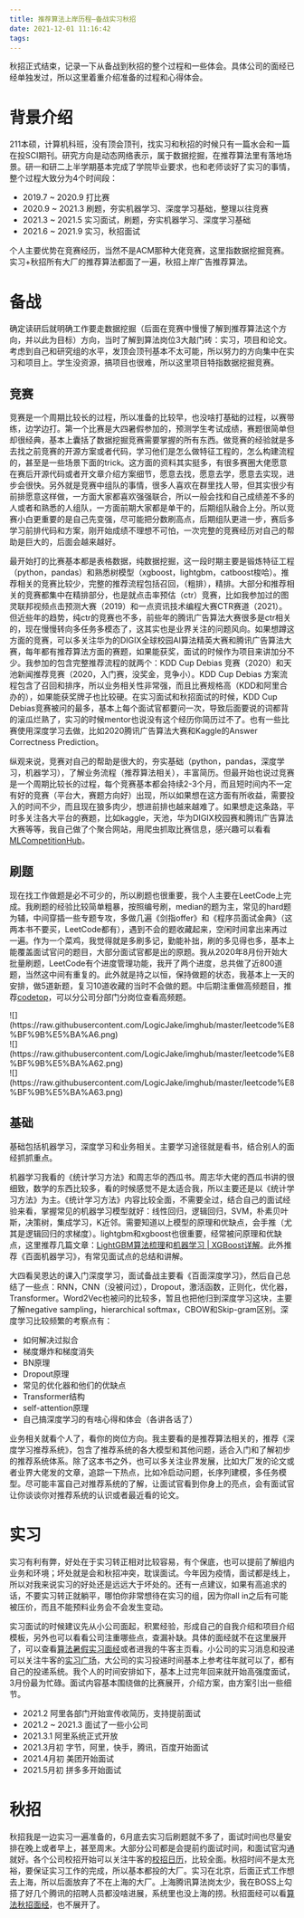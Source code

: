 ```yaml
---
title: 推荐算法上岸历程—备战实习秋招
date: 2021-12-01 11:16:42
tags:
---
```

秋招正式结束，记录一下从备战到秋招的整个过程和一些体会。具体公司的面经已经单独发过，所以这里着重介绍准备的过程和心得体会。

# 背景介绍
211本硕，计算机科班，没有顶会顶刊，找实习和秋招的时候只有一篇水会和一篇在投SCI期刊。研究方向是动态网络表示，属于数据挖掘，在推荐算法里有落地场景。研一和研二上半学期基本完成了学院毕业要求，也和老师谈好了实习的事情，整个过程大致分为4个时间段：

* 2019.7 ~ 2020.9 打比赛
* 2020.9 ~ 2021.3 刷题，夯实机器学习、深度学习基础，整理以往竞赛
* 2021.3 ~ 2021.5 实习面试，刷题，夯实机器学习、深度学习基础
* 2021.6 ~ 2021.9 实习，秋招面试

个人主要优势在竞赛经历，当然不是ACM那种大佬竞赛，这里指数据挖掘竞赛。实习+秋招所有大厂的推荐算法都面了一遍，秋招上岸广告推荐算法。

# 备战
确定读研后就明确工作要走数据挖掘（后面在竞赛中慢慢了解到推荐算法这个方向，并以此为目标）方向，当时了解到算法岗位3大敲门砖：实习，项目和论文。考虑到自己和研究组的水平，发顶会顶刊基本不太可能，所以努力的方向集中在实习和项目上。学生没资源，搞项目也很难，所以这里项目特指数据挖掘竞赛。

## 竞赛
竞赛是一个周期比较长的过程，所以准备的比较早，也没啥打基础的过程，以赛带练，边学边打。第一个比赛是大四暑假参加的，预测学生考试成绩，赛题很简单但却很经典，基本上囊括了数据挖掘竞赛需要掌握的所有东西。做竞赛的经验就是多去找之前竞赛的开源方案或者代码，学习他们是怎么做特征工程的，怎么构建流程的，甚至是一些场景下面的trick。这方面的资料其实挺多，有很多赛圈大佬愿意在赛后开源代码或者开文章介绍方案细节，愿意去找，愿意去学，愿意去实现，进步会很快。另外就是竞赛中组队的事情，很多人喜欢在群里找人带，但其实很少有前排愿意这样做，一方面大家都喜欢强强联合，所以一般会找和自己成绩差不多的人或者和熟悉的人组队，一方面前期大家都是单干的，后期组队融合上分。所以竞赛小白更重要的是自己先变强，尽可能把分数刷高点，后期组队更进一步，赛后多学习前排代码和方案，刚开始成绩不理想不可怕，一次完整的竞赛经历对自己的帮助是巨大的，后面会越来越好。

最开始打的比赛基本都是表格数据，纯数据挖掘，这一段时期主要是锻炼特征工程（python，pandas）和熟悉树模型（xgboost，lightgbm，catboost梭哈）。推荐相关的竞赛比较少，完整的推荐流程包括召回，（粗排），精排。大部分和推荐相关的竞赛都集中在精排部分，也是就点击率预估（ctr）竞赛，比如我参加过的图灵联邦视频点击预测大赛（2019）和一点资讯技术编程大赛CTR赛道（2021）。但近些年的趋势，纯ctr的竞赛也不多，前些年的腾讯广告算法大赛很多是ctr相关的，现在慢慢转向多任务多模态了，这其实也是业界关注的问题风向。如果想蹲这方面的竞赛，可以多关注华为的DIGIX全球校园AI算法精英大赛和腾讯广告算法大赛，每年都有推荐算法方面的赛题，如果能获奖，面试的时候作为项目来讲加分不少。我参加的包含完整推荐流程的就两个：KDD Cup Debias 竞赛（2020）和天池新闻推荐竞赛（2020，入门赛，没奖金，竞争小）。KDD Cup Debias 方案流程包含了召回和排序，所以业务相关性非常强，而且比赛规格高（KDD和阿里合办的），如果能获奖牌子也比较硬。在实习面试和秋招面试的时候，KDD Cup Debias竞赛被问的最多，基本上每个面试官都要问一次，导致后面要说的词都背的滚瓜烂熟了，实习的时候mentor也说没有这个经历你简历过不了。也有一些比赛使用深度学习去做，比如2020腾讯广告算法大赛和Kaggle的Answer Correctness Prediction。

纵观来说，竞赛对自己的帮助是很大的，夯实基础（python，pandas，深度学习，机器学习），了解业务流程（推荐算法相关），丰富简历。但最开始也说过竞赛是一个周期比较长的过程，每个竞赛基本都会持续2-3个月，而且短时间内不一定有好的竞赛（平台大，赛题方向好）出现，所以如果想在这方面有所收益，需要投入的时间不少，而且现在狼多肉少，想进前排也越来越难了。如果想走这条路，平时多关注各大平台的赛题，比如kaggle，天池，华为DIGIX校园赛和腾讯广告算法大赛等等，我自己做了个聚合网站，用爬虫抓取比赛信息，感兴趣可以看看[MLCompetitionHub](https://logicjake.github.io/MLCompetitionHub)。

## 刷题
现在找工作做题是必不可少的，所以刷题也很重要，我个人主要在LeetCode上完成。我刷题的经验比较简单粗暴，按照编号刷，median的题为主，常见的hard题为辅，中间穿插一些专题专攻，多做几遍《剑指offer》和《程序员面试金典》（这两本书不要买，LeetCode都有），遇到不会的题收藏起来，空闲时间拿出来再过一遍。作为一个菜鸡，我觉得就是多刷多记，勤能补拙，刷的多见得也多，基本上能覆盖面试官问的题目，大部分面试官都是出的原题。我从2020年8月份开始大批量刷题，LeetCode有个进度管理功能，我开了两个进度，总共做了近800道题，当然这中间有重复的。此外就是持之以恒，保持做题的状态，我基本上一天的安排，做5道新题，复习10道收藏的当时不会做的题。中后期注重做高频题目，推荐[codetop](https://codetop.cc/)，可以分公司分部门分岗位查看高频题。

<div style="margin: auto">![](https://raw.githubusercontent.com/LogicJake/imghub/master/leetcode%E8%BF%9B%E5%BA%A6.png)</div>
<div style="margin: auto">![](https://raw.githubusercontent.com/LogicJake/imghub/master/leetcode%E8%BF%9B%E5%BA%A62.png)</div>
<div style="margin: auto">![](https://raw.githubusercontent.com/LogicJake/imghub/master/leetcode%E8%BF%9B%E5%BA%A63.png)</div>


## 基础
基础包括机器学习，深度学习和业务相关。主要学习途径就是看书，结合别人的面经抓抓重点。

机器学习我看的《统计学习方法》和周志华的西瓜书。周志华大佬的西瓜书讲的很细致，数学的东西比较多，看的时候感觉不是太适合我，所以主要还是以《统计学习方法》为主。《统计学习方法》内容比较全面，不需要全过，结合自己的面试经验来看，掌握常见的机器学习模型就好：线性回归，逻辑回归，SVM，朴素贝叶斯，决策树，集成学习，K近邻。需要知道以上模型的原理和优缺点，会手推（尤其是逻辑回归的求梯度）。lightgbm和xgboost也很重要，经常被问原理和优缺点，这里推荐几篇文章：[LightGBM算法梳理](https://zhuanlan.zhihu.com/p/78293497)和[机器学习 | XGBoost详解](https://zhuanlan.zhihu.com/p/142413825)。此外推荐《百面机器学习》，有常见面试点的总结和讲解。

大四看吴恩达的课入门深度学习，面试备战主要看《百面深度学习》，然后自己总结了一些点：RNN，CNN（没被问过），Dropout，激活函数，正则化，优化器，Transformer。Word2Vec也被问的比较多，暂且也把他归到深度学习这块，主要了解negative sampling，hierarchical softmax，CBOW和Skip-gram区别。深度学习比较频繁的考察点有：
* 如何解决过拟合
* 梯度爆炸和梯度消失
* BN原理
* Dropout原理
* 常见的优化器和他们的优缺点
* Transformer结构
* self-attention原理
* 自己搞深度学习的有啥心得和体会（各讲各话了）

业务相关就看个人了，看你的岗位方向。我主要看的是推荐算法相关的，推荐《深度学习推荐系统》，包含了推荐系统的各大模型和其他问题，适合入门和了解初步的推荐系统体系。除了这本书之外，也可以多关注业界发展，比如大厂发的论文或者业界大佬发的文章，追踪一下热点，比如冷启动问题，长序列建模，多任务模型。尽可能丰富自己对推荐系统的了解，让面试官看到你身上的亮点，会有面试官让你谈谈你对推荐系统的认识或者最近看的论文。

# 实习
实习有利有弊，好处在于实习转正相对比较容易，有个保底，也可以提前了解组内业务和环境；坏处就是会和秋招冲突，耽误面试。今年因为疫情，面试都是线上，所以对我来说实习的好处还是远远大于坏处的。还有一点建议，如果有高追求的话，不要实习转正就躺平，哪怕你非常想待在实习的组，因为你all in之后有可能被压价，而且不能预料业务会不会发生变动。

实习面试的时候建议先从小公司面起，积累经验，形成自己的自我介绍和项目介绍模板，另外也可以看看公司注重哪些点，查漏补缺。具体的面经就不在这里展开了，可以查看[算法暑假实习面经](https://logicjake.github.io/2021/03/23/2021%E6%8E%A8%E5%B9%BF%E6%90%9C%E6%9A%91%E5%81%87%E5%AE%9E%E4%B9%A0%E9%9D%A2%E7%BB%8F/)或者进我的牛客主页看。小公司的实习消息和投递可以关注牛客的[实习广场](https://nowpick.nowcoder.com/w/intern/center)，大公司的实习投递时间基本上参考往年就可以了，都有自己的投递系统。我个人的时间安排如下，基本上过完年回来就开始高强度面试，3月份最为忙碌。面试内容基本围绕做的比赛展开，介绍方案，由方案引出一些细节。

* 2021.2 阿里各部门开始宣传收简历，支持提前面试
* 2021.2 ~ 2021.3 面试了一些小公司
* 2021.3.1 阿里系统正式开放
* 2021.3月初 字节，阿里，快手，腾讯，百度开始面试
* 2021.4月初 美团开始面试 
* 2021.5月初 拼多多开始面试 

# 秋招
秋招我是一边实习一遍准备的，6月底去实习后刷题就不多了，面试时间也尽量安排在晚上或者早上，甚至周末。大部分公司都是会提前约面试时间，和面试官沟通就好。各个公司校招开始可以关注牛客的[校招日历](https://www.nowcoder.com/school/schedule?firstScroll=true)，比较全面。秋招时间不是太充裕，要保证实习工作的完成，所以基本都投的大厂。实习在北京，后面正式工作想去上海，所以后面放弃了不在上海的大厂。上海腾讯算法岗太少，我在BOSS上勾搭了好几个腾讯的招聘人员都没啥进展，系统里也没上海的捞。秋招面经可以看[算法秋招面经](https://logicjake.github.io/2021/07/03/2021%E6%8E%A8%E5%B9%BF%E6%90%9C%E7%AE%97%E6%B3%95%E7%A7%8B%E6%8B%9B%E9%9D%A2%E7%BB%8F/)，也不展开了。